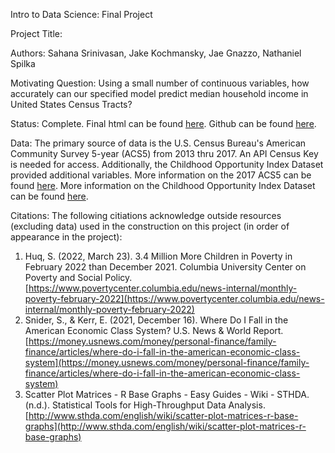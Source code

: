 Intro to Data Science: Final Project 

Project Title:

Authors: Sahana Srinivasan, Jake Kochmansky, Jae Gnazzo, Nathaniel Spilka

Motivating Question: Using a small number of continuous variables, how accurately can our specified model predict median 
household income in United States Census Tracts?

Status: Complete. Final html can be found [here](). Github can be found [here](https://github.com/sahanasrin/ds_finalproject).

Data: The primary source of data is the U.S. Census Bureau's American Community Survey 5-year (ACS5) from 2013 thru 2017. An API Census Key is needed for access. Additionally, the Childhood Opportunity Index Dataset provided additional variables. More information on the 2017 ACS5 can be found [here](https://www.census.gov/programs-surveys/acs/technical-documentation/table-and-geography-changes/2017/5-year.html). More information on the Childhood Opportunity Index Dataset can be found [here](https://www.diversitydatakids.org/child-opportunity-index).

Citations: The following citiations acknowledge outside resources (excluding data) used in the construction on this project (in order of appearance in the project):
  1. Huq, S. (2022, March 23). 3.4 Million More Children in Poverty in February 2022 than December 2021. Columbia University Center on Poverty and Social Policy. [https://www.povertycenter.columbia.edu/news-internal/monthly-poverty-february-2022](https://www.povertycenter.columbia.edu/news-internal/monthly-poverty-february-2022)
  2. Snider, S., & Kerr, E. (2021, December 16). Where Do I Fall in the American Economic Class System? U.S. News & World Report. [https://money.usnews.com/money/personal-finance/family-finance/articles/where-do-i-fall-in-the-american-economic-class-system](https://money.usnews.com/money/personal-finance/family-finance/articles/where-do-i-fall-in-the-american-economic-class-system)
  3. Scatter Plot Matrices - R Base Graphs - Easy Guides - Wiki - STHDA. (n.d.). Statistical Tools for High-Throughput Data Analysis. [http://www.sthda.com/english/wiki/scatter-plot-matrices-r-base-graphs](http://www.sthda.com/english/wiki/scatter-plot-matrices-r-base-graphs)
 
  

